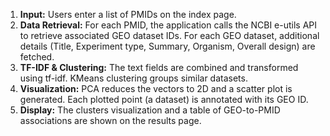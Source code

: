 
1. **Input:** Users enter a list of PMIDs on the index page.
2. **Data Retrieval:** For each PMID, the application calls the NCBI e-utils API to retrieve associated GEO dataset IDs. For each GEO dataset, additional details (Title, Experiment type, Summary, Organism, Overall design) are fetched.
3. **TF-IDF & Clustering:** The text fields are combined and transformed using tf-idf. KMeans clustering groups similar datasets.
4. **Visualization:** PCA reduces the vectors to 2D and a scatter plot is generated. Each plotted point (a dataset) is annotated with its GEO ID.
5. **Display:** The clusters visualization and a table of GEO-to-PMID associations are shown on the results page.